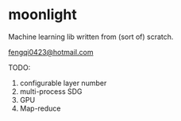 moonlight
=========
Machine learning lib written from (sort of) scratch.

fengqi0423@hotmail.com

TODO: 
1) configurable layer number
2) multi-process SDG
3) GPU
4) Map-reduce